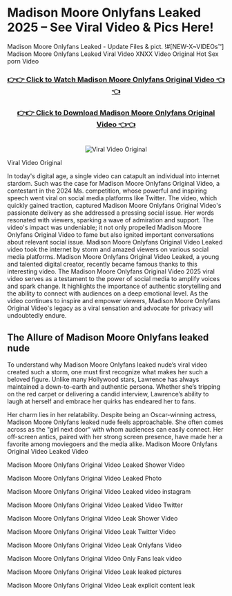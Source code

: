 # Madison Moore Onlyfans Leaked 2025 – See Viral Video & Pics Here!

Madison Moore Onlyfans Leaked - Update Files & pict. !#[NEW-X~VIDEOs™] Madison Moore Onlyfans Leaked Viral Video XNXX Video Original Hot Sex porn Video
<br>
<div align="center">
<h3><a href="https://links2leaks.com?utm_source=madisonmoore&utm_medium=gitlong" rel="nofollow">👉👉 Click to Watch Madison Moore Onlyfans Original Video 👈👈</a></h3>
<h3><a href="https://links2leaks.com?utm_source=madisonmoore&utm_medium=gitlong" rel="nofollow">👉👉 Click to Download Madison Moore Onlyfans Original Video 👈👈</a></h3>
<br>
<a href="https://links2leaks.com?utm_source=madisonmoore&utm_medium=gitlong" rel="nofollow"><img src="https://i.ibb.co/Gkj2r4b/banner.png" alt="Viral Video Original" style="max-width: 100%; display: inline-block;" data-target="animated-image.originalImage"></a>
</div>

Viral Video Original

In today's digital age, a single video can catapult an individual into internet stardom. Such was the case for Madison Moore Onlyfans Original Video, a contestant in the 2024 Ms. competition, whose powerful and inspiring speech went viral on social media platforms like Twitter.
The video, which quickly gained traction, captured Madison Moore Onlyfans Original Video's passionate delivery as she addressed a pressing social issue. Her words resonated with viewers, sparking a wave of admiration and support. The video's impact was undeniable; it not only propelled Madison Moore Onlyfans Original Video to fame but also ignited important conversations about relevant social issue.
Madison Moore Onlyfans Original Video Leaked video took the internet by storm and amazed viewers on various social media platforms. Madison Moore Onlyfans Original Video Leaked, a young and talented digital creator, recently became famous thanks to this interesting video.
The Madison Moore Onlyfans Original Video 2025 viral video serves as a testament to the power of social media to amplify voices and spark change. It highlights the importance of authentic storytelling and the ability to connect with audiences on a deep emotional level. As the video continues to inspire and empower viewers, Madison Moore Onlyfans Original Video's legacy as a viral sensation and advocate for privacy will undoubtedly endure.

<h2>The Allure of Madison Moore Onlyfans leaked nude</h2>


To understand why Madison Moore Onlyfans leaked nude’s viral video created such a storm, one must first recognize what makes her such a beloved figure. Unlike many Hollywood stars, Lawrence has always maintained a down-to-earth and authentic persona. Whether she’s tripping on the red carpet or delivering a candid interview, Lawrence’s ability to laugh at herself and embrace her quirks has endeared her to fans.

Her charm lies in her relatability. Despite being an Oscar-winning actress, Madison Moore Onlyfans leaked nude feels approachable. She often comes across as the "girl next door" with whom audiences can easily connect. Her off-screen antics, paired with her strong screen presence, have made her a favorite among moviegoers and the media alike.
Madison Moore Onlyfans Original Video Leaked Video

Madison Moore Onlyfans Original Video Leaked Shower Video

Madison Moore Onlyfans Original Video Leaked Photo

Madison Moore Onlyfans Original Video Leaked video instagram

Madison Moore Onlyfans Original Video Leaked Video Twitter

Madison Moore Onlyfans Original Video Leak Shower Video

Madison Moore Onlyfans Original Video Leak Twitter Video

Madison Moore Onlyfans Original Video Leak Onlyfans Video

Madison Moore Onlyfans Original Video Only Fans leak video

Madison Moore Onlyfans Original Video Leak leaked pictures

Madison Moore Onlyfans Original Video Leak explicit content leak